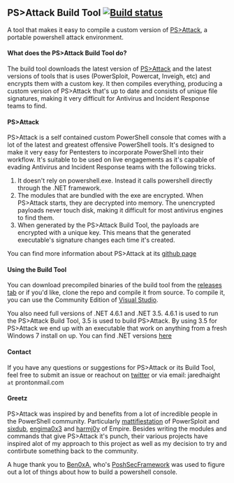 ## PS>Attack Build Tool [![Build status](https://ci.appveyor.com/api/projects/status/c5v1nxo38a7nec3b?svg=true)](https://ci.appveyor.com/project/jaredhaight/psattack)

A tool that makes it easy to compile a custom version of [PS>Attack](https://github.com/jaredhaight/psattack), a portable powershell attack environment. 

#### What does the PS>Attack Build Tool do?
The build tool downloads the latest version of [PS>Attack](https://www.github.com/jaredhaight/psattack/) and the latest versions of tools that is uses (PowerSploit, Powercat, Inveigh, etc) and encrypts them with a custom key. It then compiles everything, producing a custom version of PS>Attack that's up to date and consists of unique file signatures, making it very difficult for Antivirus and Incident Response teams to find.

#### PS>Attack
PS>Attack is a self contained custom PowerShell console that comes with a lot of the latest and greatest offensive PowerShell tools. It's designed to make it very easy for Pentesters to incorporate PowerShell into their workflow. It's suitable to be used on live engagements as it's capable of evading Antivirus and Incident Response teams with the following tricks.

1. It doesn't rely on powershell.exe. Instead it calls powershell directly through the .NET framework.
2. The modules that are bundled with the exe are encrypted. When PS>Attack starts, they are decrypted into memory. The unencrypted payloads never touch disk, making it difficult for most antivirus engines to find them.
3. When generated by the PS>Attack Build Tool, the payloads are encrypted with a unique key. This means that the generated executable's signature changes each time it's created. 

You can find more information about PS>Attack at its [github page](https://github.com/jaredhaight/psattack)

#### Using the Build Tool
You can download precompiled binaries of the build tool from the [releases tab](https://github.com/jaredhaight/PSAttackBuildTool/releases) or if you'd like, clone the repo and compile it from source. To compile it, you can use the Community Edition of [Visual Studio](https://www.visualstudio.com/en-us/products/visual-studio-community-vs.aspx).

You also need full versions of .NET 4.6.1 and .NET 3.5. 4.6.1 is used to run the PS>Attack Build Tool, 3.5 is used to build PS>Attack. By using 3.5 for PS>Attack we end up with an executable that work on anything from a fresh Windows 7 install on up. You can find .NET versions [here](http://blogs.msdn.com/b/dotnet/p/dotnet_sdks.aspx)

#### Contact
If you have any questions or suggestions for PS>Attack or its Build Tool, feel free to submit an issue or reachout on [twitter](https://www.twitter.com/jaredhaight) or via email: jaredhaight `at` prontonmail.com

#### Greetz
PS>Attack was inspired by and benefits from a lot of incredible people in the PowerShell community. Particularly [mattifiestation](https://twitter.com/mattifestation) of PowerSploit and [sixdub](https://twitter.com/sixdub), [engima0x3](https://twitter.com/enigma0x3) and [harmj0y](https://twitter.com/HarmJ0y) of Empire. Besides writing the modules and commands that give PS>Attack it's punch, their various projects have inspired alot of my approach to this project as well as my decision to try and contirbute something back to the community.

A huge thank you to [Ben0xA](https://twitter.com/ben0xa), who's [PoshSecFramework](https://github.com/PoshSec/PoshSecFramework) was used to figure out a lot of things about how to build a powershell console.
